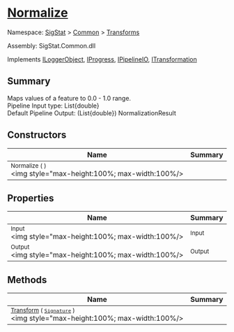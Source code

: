 # [Normalize](./Normalize.md)

Namespace: [SigStat]() > [Common](./../README.md) > [Transforms](./README.md)

Assembly: SigStat.Common.dll

Implements [ILoggerObject](./../ILoggerObject.md), [IProgress](./../Helpers/IProgress.md), [IPipelineIO](./../Pipeline/IPipelineIO.md), [ITransformation](./../ITransformation.md)

## Summary
Maps values of a feature to 0.0 - 1.0 range.  <br>Pipeline Input type: List{double}<br>Default Pipeline Output: (List{double}) NormalizationResult

## Constructors

| Name | Summary | 
| --- | --- | 
| <sub>Normalize (  )</sub><div style="pointer-events:none; cursor:default; width=200"><img style="max-height:100%; max-width:100%/></div>| <sub></sub>| <br>


## Properties

| Name | Summary | 
| --- | --- | 
| <sub>Input</sub><div style="pointer-events:none; cursor:default; width=200"><img style="max-height:100%; max-width:100%/></div>| <sub>Input</sub>| <br>
| <sub>Output</sub><div style="pointer-events:none; cursor:default; width=200"><img style="max-height:100%; max-width:100%/></div>| <sub>Output</sub>| <br>


## Methods

| Name | Summary | 
| --- | --- | 
| <sub>[Transform](./Methods/Normalize-100663636.md) ( [`Signature`](./../Signature.md) )</sub><div style="pointer-events:none; cursor:default; width=200"><img style="max-height:100%; max-width:100%/></div>| <sub></sub>| <br>


